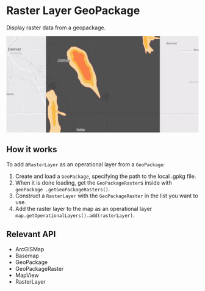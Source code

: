 # Raster Layer GeoPackage

Display raster data from a geopackage.

![](RasterLayerGeoPackage.png)

## How it works

To add a`RasterLayer` as an operational layer from a `GeoPackage`:

  1. Create and load a `GeoPackage`, specifying the path to the local .gpkg file.
  2. When it is done loading, get the `GeoPackageRaster`s inside with `geoPackage
  .getGeoPackageRasters()`.
  3. Construct a `RasterLayer` with the `GeoPackageRaster` in the list you want to use.
  4. Add the raster layer to the map as an operational layer `map.getOperationalLayers().add(rasterLayer)`.


## Relevant API


  * ArcGISMap
  * Basemap
  * GeoPackage
  * GeoPackageRaster
  * MapView
  * RasterLayer

